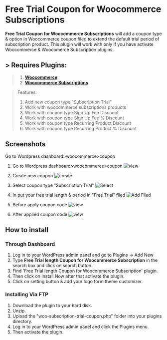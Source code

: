 # Free Trial Coupon for Woocommerce Subscriptions
**Free Trial Coupon for Woocommerce Subscriptions** will add a coupon type & option in Woocommerce coupon filed to extend the default trial period of subscription product. This plugin will work with only if you have activate Woocommerce & Woocomerce Subscription plugins.

## >   Requires Plugins:
> 1. [**Woocommerce**](https://wordpress.org/plugins/woocommerce/)
> 2. [**Woocommerce Subscriptions**](https://woocommerce.com/products/woocommerce-subscriptions/)

> Features: 
> 1. Add new coupon type "Subscription Trial"
> 2. Work with woocommerce subscriptions products
> 3. Work with coupon type Sign Up Fee Discount
> 4. Work with coupon type Sign Up Fee % Discount
> 5. Work with coupon type Recurring Product Discount
> 6. Work with coupon type Recurring Product % Discount

## Screenshots


Go to Wordpress dashboard>woocommerce>coupon

1. Go to Wordpress dashboard>woocommerce>coupon 
![view](https://ps.w.org/woo-subscription-trial-coupon/assets/screenshot-1.png?rev=2180006)

2. Create new coupon
![create](https://ps.w.org/woo-subscription-trial-coupon/assets/screenshot-2.png?rev=2180006)

3. Select coupon type "Subscription Trial"
![Select](https://ps.w.org/woo-subscription-trial-coupon/assets/screenshot-3.png?rev=2180006)

4. In put your free trial length & period in "Free Trial" filed
![Add Filed](https://ps.w.org/woo-subscription-trial-coupon/assets/screenshot-4.png?rev=2180006)

5. Before apply coupon code
![view](https://ps.w.org/woo-subscription-trial-coupon/assets/screenshot-5.png?rev=2180006)

6. After applied coupon code
![view](https://ps.w.org/woo-subscription-trial-coupon/assets/screenshot-6.png?rev=2180006)

## How to install

### Through Dashboard

1. Log in to your WordPress admin panel and go to Plugins -> Add New
1. Type **Free Trial length Coupon for Woocommerce Subscription** in the search box and click on search button.
1. Find 'Free Trial length Coupon for Woocommerce Subscription' plugin.
1. Then click on Install Now after that activate the plugin.
1. Click on setting button & add your logo form theme customizer.

### Installing Via FTP

1. Download the plugin to your hard disk.
1. Unzip.
1. Upload the "woo-subscription-trial-coupon.php" folder into your plugins directory.
1. Log in to your WordPress admin panel and click the Plugins menu.
1. Then activate the plugin.
